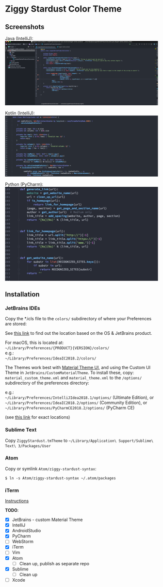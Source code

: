 Ziggy Stardust Color Theme
==========================

## Screenshots

Java (IntelliJ):
![](assets/markdown-img-paste-20180423135855643.png)

Kotlin (IntelliJ):
![](assets/markdown-img-paste-20180423140316976.png)

Python (PyCharm):
![](assets/markdown-img-paste-20181002002602966.png)

## Installation  

### JetBrains IDEs  
Copy the *.icls file to the `colors/` subdirectory of where your Preferences are stored:  

See [this link](https://intellij-support.jetbrains.com/hc/en-us/articles/206544519-Directories-used-by-the-IDE-to-store-settings-caches-plugins-and-logs) to find out the location based on the OS & JetBrains product.  

For macOS, this is located at:  
`~/Library/Preferences/{PRODUCT}{VERSION}/colors/`  
e.g.:  
`~/Library/Preferences/IdeaIC2018.2/colors/`  

The Themes work best with [Material Theme UI](http://www.material-theme.com/), and using the Custom UI Theme in `JetBrains/CustomMaterialTheme`. To install these, copy: `material_custom_theme.xml` and `material_theme.xml` to the `/options/` subdirectory of the preferences directory:

e.g.:  
`~/Library/Preferences/IntelliJIdea2018.1/options/` (Ultimate Edition), or   
`~/Library/Preferences/IdeaIC2018.2/options/` (Community Edition), or  
`~/Library/Preferences/PyCharmCE2018.2/options/` (PyCharm CE)  

(see [this link](https://intellij-support.jetbrains.com/hc/en-us/articles/206544519-Directories-used-by-the-IDE-to-store-settings-caches-plugins-and-logs) for exact locations)

### Sublime Text ###
Copy `ZiggyStardust.tmTheme` to `~/Library/Application\ Support/Sublime\ Text\ 3/Packages/User`

### Atom ###
Copy or symlink `Atom/ziggy-stardust-syntax`:
```shell
$ ln -s Atom/ziggy-stardust-syntax ~/.atom/packages
```

### iTerm ###
[Instructions](https://github.com/mbadolato/iTerm2-Color-Schemes#installation-instructions)

**TODO**:

- [x] JetBrains - custom Material Theme
- [x] IntelliJ
- [x] AndroidStudio
- [x] PyCharm
- [ ] WebStorm
- [x] iTerm
- [ ] Vim
- [x] Atom
    - [ ] Clean up, publish as separate repo
- [x] Sublime
    - [ ] Clean up
- [ ] Xcode
